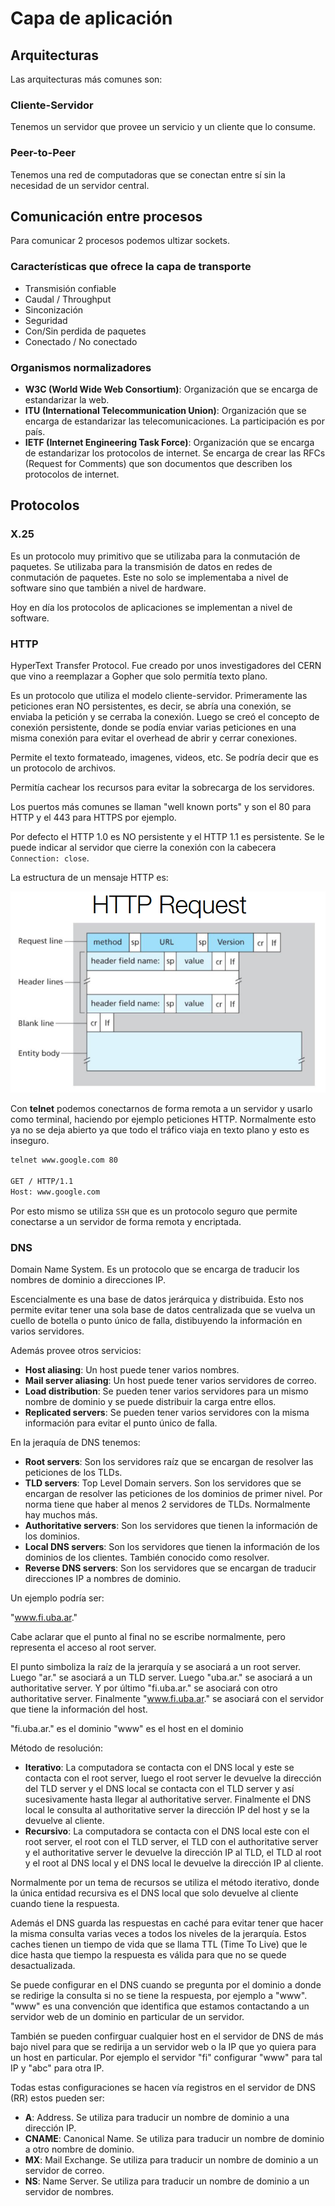 # Capa de aplicación

## Arquitecturas

Las arquitecturas más comunes son:

### Cliente-Servidor

Tenemos un servidor que provee un servicio y un cliente que lo consume.

### Peer-to-Peer

Tenemos una red de computadoras que se conectan entre sí sin la necesidad de un servidor central.

## Comunicación entre procesos

Para comunicar 2 procesos podemos ultizar sockets.

### Características que ofrece la capa de transporte

- Transmisión confiable
- Caudal / Throughput
- Sinconización
- Seguridad
- Con/Sin perdida de paquetes
- Conectado / No conectado

### Organismos normalizadores

- **W3C (World Wide Web Consortium)**: Organización que se encarga de estandarizar la web.
- **ITU (International Telecommunication Union)**: Organización que se encarga de estandarizar las telecomunicaciones. La participación es por país.
- **IETF (Internet Engineering Task Force)**: Organización que se encarga de estandarizar los protocolos de internet. Se encarga de crear las RFCs (Request for Comments) que son documentos que describen los protocolos de internet.

## Protocolos

### X.25

Es un protocolo muy primitivo que se utilizaba para la conmutación de paquetes. Se utilizaba para la transmisión de datos en redes de conmutación de paquetes. Este no solo se implementaba a nivel de software sino que también a nivel de hardware.

Hoy en día los protocolos de aplicaciones se implementan a nivel de software.

### HTTP

HyperText Transfer Protocol. Fue creado por unos investigadores del CERN que vino a reemplazar a Gopher que solo permitía texto plano.

Es un protocolo que utiliza el modelo cliente-servidor. Primeramente las peticiones eran NO persistentes, es decir, se abría una conexión, se enviaba la petición y se cerraba la conexión. Luego se creó el concepto de conexión persistente, donde se podía enviar varias peticiones en una misma conexión para evitar el overhead de abrir y cerrar conexiones.

Permite el texto formateado, imagenes, videos, etc. Se podría decir que es un protocolo de archivos.

Permitía cachear los recursos para evitar la sobrecarga de los servidores.

Los puertos más comunes se llaman "well known ports" y son el 80 para HTTP y el 443 para HTTPS por ejemplo.

Por defecto el HTTP 1.0 es NO persistente y el HTTP 1.1 es persistente. Se le puede indicar al servidor que cierre la conexión con la cabecera `Connection: close`.

La estructura de un mensaje HTTP es:

![estructura HTTP](http-request.png)

Con **telnet** podemos conectarnos de forma remota a un servidor y usarlo como terminal, haciendo por ejemplo peticiones HTTP. Normalmente esto ya no se deja abierto ya que todo el tráfico viaja en texto plano y esto es inseguro.

```bash
telnet www.google.com 80

GET / HTTP/1.1
Host: www.google.com
```

Por esto mismo se utiliza `SSH` que es un protocolo seguro que permite conectarse a un servidor de forma remota y encriptada.

### DNS

Domain Name System. Es un protocolo que se encarga de traducir los nombres de dominio a direcciones IP.

Escencialmente es una base de datos jerárquica y distribuida. Esto nos permite evitar tener una sola base de datos centralizada que se vuelva un cuello de botella o punto único de falla, distibuyendo la información en varios servidores.

Además provee otros servicios:

- **Host aliasing**: Un host puede tener varios nombres.
- **Mail server aliasing**: Un host puede tener varios servidores de correo.
- **Load distribution**: Se pueden tener varios servidores para un mismo nombre de dominio y se puede distribuir la carga entre ellos.
- **Replicated servers**: Se pueden tener varios servidores con la misma información para evitar el punto único de falla.

En la jeraquía de DNS tenemos:

- **Root servers**: Son los servidores raíz que se encargan de resolver las peticiones de los TLDs.
- **TLD servers**: Top Level Domain servers. Son los servidores que se encargan de resolver las peticiones de los dominios de primer nivel. Por norma tiene que haber al menos 2 servidores de TLDs. Normalmente hay muchos más.
- **Authoritative servers**: Son los servidores que tienen la información de los dominios.
- **Local DNS servers**: Son los servidores que tienen la información de los dominios de los clientes. También conocido como resolver.
- **Reverse DNS servers**: Son los servidores que se encargan de traducir direcciones IP a nombres de dominio.

Un ejemplo podría ser:

"www.fi.uba.ar."

Cabe aclarar que el punto al final no se escribe normalmente, pero representa el acceso al root server.

El punto simboliza la raíz de la jerarquía y se asociará a un root server. Luego "ar." se asociará a un TLD server. Luego "uba.ar." se asociará a un authoritative server. Y por último "fi.uba.ar." se asociará con otro authoritative server. Finalmente "www.fi.uba.ar." se asociará con el servidor que tiene la información del host.

"fi.uba.ar." es el dominio
"www" es el host en el dominio

Método de resolución:

- **Iterativo**: La computadora se contacta con el DNS local y este se contacta con el root server, luego el root server le devuelve la dirección del TLD server y el DNS local se contacta con el TLD server y así sucesivamente hasta llegar al authoritative server. Finalmente el DNS local le consulta al authoritative server la dirección IP del host y se la devuelve al cliente.
- **Recursivo**: La computadora se contacta con el DNS local este con el root server, el root con el TLD server, el TLD con el authoritative server y el authoritative server le devuelve la dirección IP al TLD, el TLD al root y el root al DNS local y el DNS local le devuelve la dirección IP al cliente.

Normalmente por un tema de recursos se utiliza el método iterativo, donde la única entidad recursiva es el DNS local que solo devuelve al cliente cuando tiene la respuesta.

Además el DNS guarda las respuestas en caché para evitar tener que hacer la misma consulta varias veces a todos los niveles de la jerarquía. Estos caches tienen un tiempo de vida que se llama TTL (Time To Live) que le dice hasta que tiempo la respuesta es válida para que no se quede desactualizada.

Se puede configurar en el DNS cuando se pregunta por el dominio a donde se redirige la consulta si no se tiene la respuesta, por ejemplo a "www". "www" es una convención que identifica que estamos contactando a un servidor web de un dominio en particular de un servidor.

También se pueden confirguar cualquier host en el servidor de DNS de más bajo nivel para que se redirija a un servidor web o la IP que yo quiera para un host en particular. Por ejemplo el servidor "fi" configurar "www" para tal IP y "abc" para otra IP.

Todas estas configuraciones se hacen vía registros en el servidor de DNS (RR) estos pueden ser:

- **A**: Address. Se utiliza para traducir un nombre de dominio a una dirección IP.
- **CNAME**: Canonical Name. Se utiliza para traducir un nombre de dominio a otro nombre de dominio.
- **MX**: Mail Exchange. Se utiliza para traducir un nombre de dominio a un servidor de correo.
- **NS**: Name Server. Se utiliza para traducir un nombre de dominio a un servidor de nombres.
